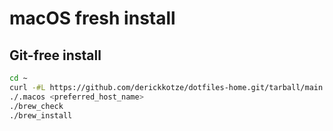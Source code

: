 # macOS fresh install

## Git-free install

```bash
cd ~
curl -#L https://github.com/derickkotze/dotfiles-home.git/tarball/main | tar -xzv --strip-components=1 --exclude='README.md' --exclude='LICENSE' --exclude='.gitignore'
./.macos <preferred_host_name>
./brew_check
./brew_install
```
